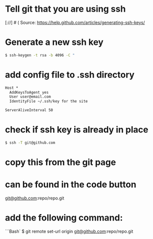 # Tell git that you are using ssh
[://] # ( Source: https://help.github.com/articles/generating-ssh-keys/ 

# Generate a new ssh key
```zsh
$ ssh-keygen -t rsa -b 4096 -C "

```


# add config file to .ssh directory

```txt
Host *
  AddKeysToAgent yes
  User user@email.com
  IdentityFile ~/.ssh/key for the site

ServerAliveInterval 50
```

# check if ssh key is already in place
```bash
$ ssh -T git@github.com
```

# copy this from the git page 
# can be found in the code button
git@github.com:repo/repo.git
# add the following command:
```Bash`
$ git remote set-url origin git@github.com:repo/repo.git

```





 